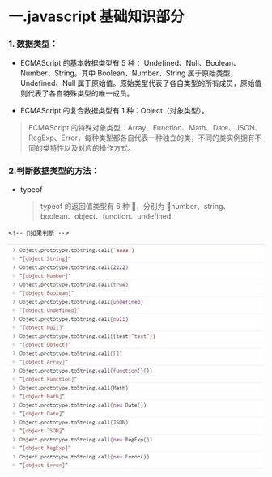 # 一.javascript 基础知识部分

### 1. 数据类型：

-   ECMAScript 的基本数据类型有 5 种： Undefined、Null、Boolean、Number、String。其中 Boolean、Number、String 属于原始类型，Undefined、Null 属于原始值。原始类型代表了各自类型的所有成员，原始值则代表了各自特殊类型的唯一成员。

-   ECMAScript 的复合数据类型有 1 种：Object（对象类型）。

> ECMAScript 的特殊对象类型：Array、Function、Math、Date、JSON、RegExp、Error，每种类型都各自代表一种独立的类，不同的类实例拥有不同的类特性以及对应的操作方式。

### 2.判断数据类型的方法：

-   typeof
    > typeof 的返回值类型有 6 种 ，分别为 number、string、boolean、object、function、undefined

```
<!-- 如果判断 -->
```

![精确区分数据类型](./imgs/精确区分数据类型.jpeg)
